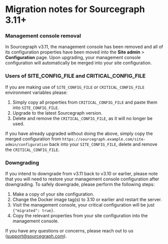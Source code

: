 # Migration notes for Sourcegraph 3.11+

### Management console removal

In Sourcegraph v3.11, the management console has been removed and all of its configuration properties have been moved into the **Site admin** > **Configuration** page. Upon upgrading, your management console configuration will automatically be merged into your site configuration.

### Users of SITE_CONFIG_FILE and CRITICAL_CONFIG_FILE

If you are making use of `SITE_CONFIG_FILE` or `CRITICAL_CONFIG_FILE` environment variables please:

1. Simply copy all properties from `CRITICAL_CONFIG_FILE` and paste them into `SITE_CONFIG_FILE`.
2. Upgrade to the latest Sourcegraph version.
3. Delete and remove the `CRITICAL_CONFIG_FILE`, as it will no longer be used.

If you have already upgraded without doing the above, simply copy the merged configuration from `https://sourcegraph.example.com/site-admin/configuration` back into your `SITE_CONFIG_FILE`, delete and remove the `CRITICAL_CONFIG_FILE`.

### Downgrading

If you intend to downgrade from v3.11 back to v3.10 or earlier, please note that you will need to restore your management console configuration after downgrading. To safely downgrade, please perform the following steps:

1. Make a copy of your site configuration.
2. Change the Docker image tag(s) to 3.10 or earlier and restart the server.
3. Visit the management console, your critical configuration will be just `{"migrated": true}`.
4. Copy the relevant properties from your site configuration into the management console.

If you have any questions or concerns, please reach out to us (support@sourcegraph.com).
